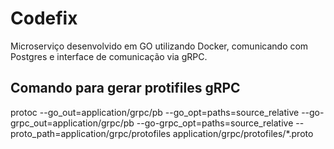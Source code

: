 # Codefix

Microserviço desenvolvido em GO utilizando Docker, comunicando com Postgres e interface de comunicação via gRPC.

## Comando para gerar protifiles gRPC
protoc --go_out=application/grpc/pb --go_opt=paths=source_relative --go-grpc_out=application/grpc/pb --go-grpc_opt=paths=source_relative --proto_path=application/grpc/protofiles application/grpc/protofiles/*.proto
